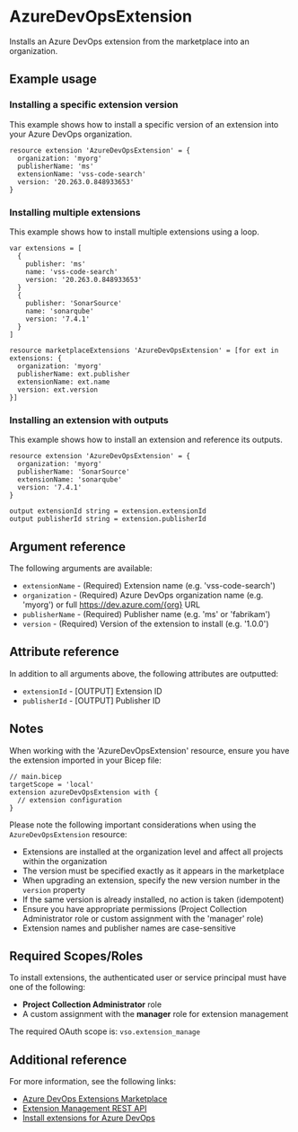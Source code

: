 ﻿# AzureDevOpsExtension

Installs an Azure DevOps extension from the marketplace into an organization.

## Example usage

### Installing a specific extension version

This example shows how to install a specific version of an extension into your Azure DevOps organization.

```bicep
resource extension 'AzureDevOpsExtension' = {
  organization: 'myorg'
  publisherName: 'ms'
  extensionName: 'vss-code-search'
  version: '20.263.0.848933653'
}
```

### Installing multiple extensions

This example shows how to install multiple extensions using a loop.

```bicep
var extensions = [
  {
    publisher: 'ms'
    name: 'vss-code-search'
    version: '20.263.0.848933653'
  }
  {
    publisher: 'SonarSource'
    name: 'sonarqube'
    version: '7.4.1'
  }
]

resource marketplaceExtensions 'AzureDevOpsExtension' = [for ext in extensions: {
  organization: 'myorg'
  publisherName: ext.publisher
  extensionName: ext.name
  version: ext.version
}]
```

### Installing an extension with outputs

This example shows how to install an extension and reference its outputs.

```bicep
resource extension 'AzureDevOpsExtension' = {
  organization: 'myorg'
  publisherName: 'SonarSource'
  extensionName: 'sonarqube'
  version: '7.4.1'
}

output extensionId string = extension.extensionId
output publisherId string = extension.publisherId
```

## Argument reference

The following arguments are available:

- `extensionName` - (Required) Extension name (e.g. 'vss-code-search')
- `organization` - (Required) Azure DevOps organization name (e.g. 'myorg') or full https://dev.azure.com/{org} URL
- `publisherName` - (Required) Publisher name (e.g. 'ms' or 'fabrikam')
- `version` - (Required) Version of the extension to install (e.g. '1.0.0')

## Attribute reference

In addition to all arguments above, the following attributes are outputted:

- `extensionId` - [OUTPUT] Extension ID
- `publisherId` - [OUTPUT] Publisher ID

## Notes

When working with the 'AzureDevOpsExtension' resource, ensure you have the extension imported in your Bicep file:

```bicep
// main.bicep
targetScope = 'local'
extension azureDevOpsExtension with {
  // extension configuration
}
```

Please note the following important considerations when using the `AzureDevOpsExtension` resource:

- Extensions are installed at the organization level and affect all projects within the organization
- The version must be specified exactly as it appears in the marketplace
- When upgrading an extension, specify the new version number in the `version` property
- If the same version is already installed, no action is taken (idempotent)
- Ensure you have appropriate permissions (Project Collection Administrator role or custom assignment with the 'manager' role)
- Extension names and publisher names are case-sensitive

## Required Scopes/Roles

To install extensions, the authenticated user or service principal must have one of the following:

- **Project Collection Administrator** role
- A custom assignment with the **manager** role for extension management

The required OAuth scope is: `vso.extension_manage`

## Additional reference

For more information, see the following links:

- [Azure DevOps Extensions Marketplace][00]
- [Extension Management REST API][01]
- [Install extensions for Azure DevOps][02]

<!-- Link reference definitions -->
[00]: https://marketplace.visualstudio.com/azuredevops
[01]: https://learn.microsoft.com/en-us/rest/api/azure/devops/extensionmanagement/installed-extensions?view=azure-devops-rest-7.1
[02]: https://learn.microsoft.com/en-us/azure/devops/marketplace/install-extension

